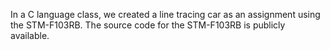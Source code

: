 In a C language class, we created a line tracing car as an assignment using the STM-F103RB.
The source code for the STM-F103RB is publicly available.